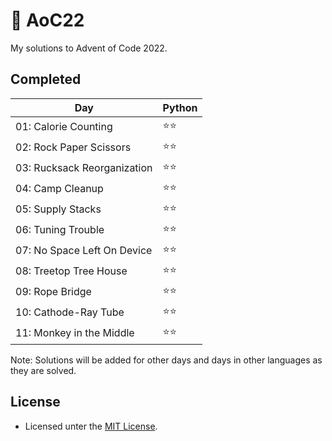 # 🎠 AoC22 
My solutions to Advent of Code 2022.

## Completed
|Day|Python|
|-|-|
|01: Calorie Counting|⭐⭐|
|02: Rock Paper Scissors|⭐⭐|
|03: Rucksack Reorganization|⭐⭐|
|04: Camp Cleanup|⭐⭐|
|05: Supply Stacks|⭐⭐|
|06: Tuning Trouble|⭐⭐|
|07: No Space Left On Device|⭐⭐|
|08: Treetop Tree House|⭐⭐|
|09: Rope Bridge|⭐⭐|
|10: Cathode-Ray Tube|⭐⭐|
|11: Monkey in the Middle|⭐⭐|

Note: Solutions will be added for other days and days in other languages as they are solved.

## License
* Licensed unter the [MIT License](LICENSE).
